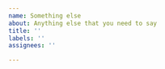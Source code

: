 ```yaml
---
name: Something else
about: Anything else that you need to say
title: ''
labels: ''
assignees: ''

---
```




